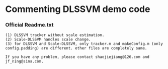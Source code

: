 # Commenting DLSSVM demo code

### Official Readme.txt
```
(1) DLSSVM tracker without scale estimation.
(2) Scale-DLSSVM handles scale change.
(3) for DLSSVM and Scale-DLSSVM, only tracker.m and makeConfig.m (only config.padding) are different. other files are completely same.

If you have any problem, please contact shaojiejiang@126.com and jf_ning@sina.com.
```
